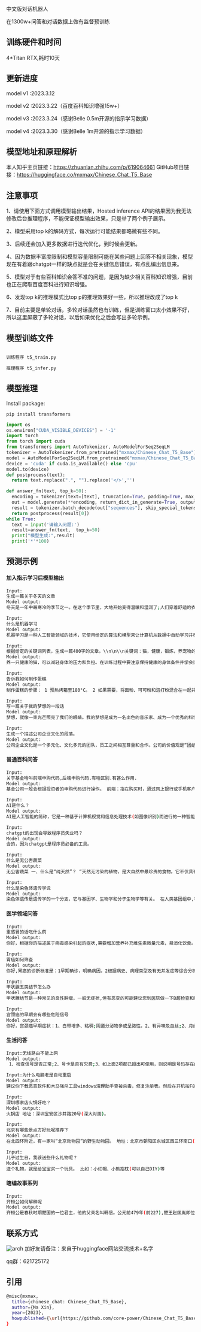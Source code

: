 中文版对话机器人

在1300w+问答和对话数据上做有监督预训练

## 训练硬件和时间
4*Titan RTX,耗时10天

## 更新进度
model v1 :2023.3.12

model v2 :2023.3.22（百度百科知识增强15w+） 

model v3 :2023.3.24（感谢Belle 0.5m开源的指示学习数据）

model v4 :2023.3.30（感谢Belle 1m开源的指示学习数据）

## 模型地址和原理解析

本人知乎主页链接：https://zhuanlan.zhihu.com/p/619064661
GitHub项目链接：https://huggingface.co/mxmax/Chinese_Chat_T5_Base

## 注意事项

1、请使用下面方式调用模型输出结果，Hosted inference API的结果因为我无法修改后台推理程序，不能保证模型输出效果，只是举了两个例子展示。

2、模型采用top k的解码方式，每次运行可能结果都略微有些不同。

3、后续还会加入更多数据进行迭代优化，到时候会更新。

4、因为数据丰富度限制和模型容量限制可能在某些问题上回答不相关现象，模型现在有着跟chatgpt一样的缺点就是会在关键信息错误，有点乱编出信息来。

5、模型对于有些百科知识会答不准的问题，是因为缺少相关百科知识增强，目前也正在爬取百度百科进行知识增强。

6、发现top k的推理模式比top p的推理效果好一些，所以推理改成了top k

7、目前主要是单轮对话，多轮对话虽然也有训练，但是训练窗口太小效果不好，所以这里屏蔽了多轮对话，以后如果优化之后会写出多轮示例。

## 模型训练文件

```bash

训练程序 t5_train.py

推理程序 t5_infer.py

```


## 模型推理

Install package:
```
pip install transformers 
```

```python
import os
os.environ["CUDA_VISIBLE_DEVICES"] = '-1'
import torch
from torch import cuda
from transformers import AutoTokenizer, AutoModelForSeq2SeqLM
tokenizer = AutoTokenizer.from_pretrained("mxmax/Chinese_Chat_T5_Base")
model = AutoModelForSeq2SeqLM.from_pretrained("mxmax/Chinese_Chat_T5_Base") 
device = 'cuda' if cuda.is_available() else 'cpu'
model.to(device)
def postprocess(text):
  return text.replace(".", "").replace('</>','')

def answer_fn(text, top_k=50):
  encoding = tokenizer(text=[text], truncation=True, padding=True, max_length=256, return_tensors="pt").to(device) 
  out = model.generate(**encoding, return_dict_in_generate=True, output_scores=False, max_length=512,temperature=0.5,do_sample=True,repetition_penalty=3.0 ,top_k=top_k)
  result = tokenizer.batch_decode(out["sequences"], skip_special_tokens=True)
  return postprocess(result[0]) 
while True:
  text = input('请输入问题:')
  result=answer_fn(text,  top_k=50)
  print("模型生成:",result)
  print('*'*100)
```

## 预测示例
#### 加入指示学习后模型输出
```bash
Input:
生成一篇关于冬天的文章
Model output:
冬天是一年中最寒冷的季节之一。在这个季节里，大地开始变得温暖和湿润了;人们穿着舒适的衣服、保暖的鞋子等衣服也变得更加暖洋洋地出现在街上或街道中;3月份正是冬季节气之际(例如7月1日至9月初), 气温逐渐上升并使得许多树木被冻死而秋天则意味着更多时间去参加户外活动或者进行烧烤派对来享受这个美好的冬日时光!
```

```bash
Input:
什么是机器学习
Model output:
机器学习是一种人工智能领域的技术，它使用给定的算法和模型来让计算机从数据中自动学习并改进性能。
```

```bash
Input:
根据给定的关键词列表，生成一篇400字的文章。\\n\n\\n关键词：猫，健康，锻炼，养宠物的好处。
Model output:
养一只健康的猫，可以减轻身体的压力和负担。在训练过程中要注意保持健康的身体条件并学会适当地休息以适应各种不同的情况： - 锻炼是提高猫咪的健康状况的好方法，因为它们有各种各样的功能需要进行运动来增加肌肉力量;同时还可以减少体重、增强骨密度等不良因素的影响!因此建议每天给宠物提供适当的饮食营养搭配以及定期的清洁护理措施是非常必要的选择之一。
```

```bash
Input:
告诉我如何制作蛋糕
Model output:
制作蛋糕的步骤： 1 预热烤箱至180°C。 2 如果需要，将面粉、可可粉和泡打粉混合在一起并慢慢加入到面糊中搅拌均匀即可完成烘焙过程。 3 一个一个地选择适合自己口味的小面团或颗粒状材料(比如鸡蛋液)放入湿性发泡剂内发酵10-15分钟使其变得光滑无黏附状态; 4在一个大碗中添加一层糖霜或者奶油乳酪作为装饰物制成自己的甜点也可以采用烤模来增加口感层次感!
```

```bash
Input:
写一篇关于我的梦想的一段话
Model output:
梦想，就像一束光芒照亮了我们的眼睛。我的梦想是成为一名出色的音乐家、成为一个优秀的科学家和一位领导家;并且我要努力工作并获得成功并成为社会上的领袖和社会的领导者之一! 在我追求目标的过程中，我一直坚信自己能够实现自己的价值并为之奋斗的目标而努力过上健康而快乐的生活：热爱音乐并与家人和朋友交流享受人生的意义与乐趣的时光等事情都让我感到非常满足感愉悦。同时我也渴望拥有一份稳定的工作环境并提供一个舒适放松的环境来维持身体健康的生活方式以及在不断挑战自我的情况下保持动力的心态等等这些愿望都在我的心中燃烧着青春的热情和发展的力量。
```

```bash
Input:
生成一个描述公司企业文化的段落。
Model output:
公司企业文化是一个多元化、文化多元的团队，员工之间相互尊重和合作。公司的价值观是“团结一致”;追求创新和发展的方向则是实现自身价值与愿景的目标的核心力量之一：创造最有价值的产品和服务以满足客户的需求并提供最佳解决方案是我们的工作方式所在之处!
```

#### 普通百科问答
```bash
Input:
关于基金啥叫前端申购代码,后端申购代码.有啥区别.有甚么作用.
Model output:
基金公司一般会根据投资者的申购代码进行操作。 前端：指在购买时，通过网上银行或手机客户端等渠道输入“赎回”信息后(如需提前确认),将资金转入到证券账户中;而后的端:是指对已持有该股票并已经卖出的资金做委托
```

```bash
Input:
AI是什么？
Model output:
AI是人工智能的简称，它是一种基于计算机视觉和信息处理技术(如图像识别)而进行的一种智能计算。在人类历史上有无数个发明者诞生于现代科技中： 比如我们现在所熟知的一个“机器人”就是用一个机器来模拟人脑中的各种生物行为模式并加以控制与改造的过程
```

```bash
Input:
chatgpt的出现会导致程序员失业吗？
Model output:
会的，因为chatgpt是程序员必备的工具。
```

```bash
Input:
什么是无公害蔬菜
Model output:
无公害蔬菜 一、什么是“纯天然”？ “天然无污染的植物，是大自然中最珍贵的食物。它不仅具有观赏价值和药用价值的双重功效;而且还含有多种维生素及矿物质等营养成分：如绿叶菜中的胡萝卜素(C)与红萝卜中所含丰富的铁质以及各种微量元素硒元素等等!这些营养素在自然界里都可被人体吸收利用并转化成有机酸或无机盐来食用因此,人们经常把它们称为"绿色食品"、"绿色食品”、“健康水果\保健产品
```

```bash
Input:
什么是染色体遗传学说
Model output:
染色体遗传是遗传学的一个分支，它与基因学、生物学和分子生物学等有关。 在人类基因组中,有6个细胞分裂成1种或2型其中3系的分化为4条线(即：5)/8=7;而9属中的10只则分为12对: 1组共生一个DNA序列 2一组同源性RNA 3一对单克隆体 4一共有16支相同类型的抗原 5两组成不同的核苷酸 6二位互补性的抗体 7三者相互结合形成新的免疫复合物
```

#### 医学领域问答
```bash
Input:
重感冒的话吃什么药
Model output:
你好，根据你的描述属于病毒感染引起的症状,需要增加营养补充维生素微量元素，易消化饮食。可以服用感冒药如复方氨酚脘胺颗粒治疗看看
```

```bash
Input:
胃癌如何筛查
Model output:
你好,胃癌的诊断标准是：1早期确诊，明确病因。2根据病史、病理类型及有无并发症等综合分析;3结合临床症状和体征进行初步判断是否为癌前病变或有肿瘤变现趋势者(如无明显变化) 4对患者的情况做进一步检查以确定治疗方案
```

```bash
Input:
甲状腺五类结节怎么办
Model output:
甲状腺结节是一种常见的良性肿瘤，一般无症状,但有恶变的可能建议您到医院做一下B超检查和胸部X线片等进一步明确诊断后对症治疗。
```

```bash
Input:
宫颈癌的早期会有哪些危险信号
Model output:
你好，宫颈癌早期症状：1、白带增多、粘稠;阴道分泌物多或呈脓性。2、有异味及血丝;2、月经量少;3、腰酸背痛;4、乳房胀满;5、乳头溢液;6、下腹坠涨;7、肛门疼痛等
```

#### 生活问答
```bash
Input:无线路由不能上网
Model output:
 1、检查信号是否正常;2、号卡是否有欠费;3、如上面2项都已超出可使用，则说明是号码存在问题。建议您联系归属地客服查询一下;4、也可以到营业厅进行缴费试试看;如果在异地无法正常使用宽带上网功能的话，可以拨打1#11转人工台报障处理的
```

```bash
Input:为什么电脑老是自动重启
Model output:
建议你下载恶意软件和木马强杀工具windows清理助手查被杀毒，修复注册表。然后在开机按F8进入安全模式后选择重启或关机再试! 1、请你用系统自带的系统的还原：设置->程序与附件中找到“恢复出厂设定”/勾选为自动完成(如果故障依旧);2、双击打开命令提示符输入SFC+ALT回车;3、点击"开始扫描,并执行此操作;4、磁盘整理;5、检查是否使用其他盘片代替了操作系统;如以上方法仍无法解决你的问题请将机器送到三*服
```

```bash
Input:
深圳哪家店火锅好吃？
Model output:
火锅店 地址：深圳宝安区沙井路20号(深大对面)。
```

```bash
Input:
北京有哪些景点方好玩呢推荐下
Model output:
在北四环附近，有一家叫“北京动物园”的野生动物园。 地址：北京市朝阳区东城区西三环南口(原昌平区)
```

```bash
Input:
儿子过生日，我该送些什么礼物呢？
Model output:
送个礼物，就是给宝宝买一个玩具。 比如：小红帽、小熊抱枕(可以自己DIY)等
```

#### 瞎编故事系列
```bash
Input:
齐桓公如何解释呢
Model output:
齐桓公是春秋时期楚国的一位君主，他的父亲名叫韩信。公元前479年(前227),楚王赵匡胤即位后不久就与秦国相会了;公元398年被封为“燕侯”、晋国的开国元勋——郑玄之孙梁惠帝和周武灵君等五人联合讨伐项羽时被刘邦所杀!
```

## 联系方式
![arch](微信好友二维码.jpg)
加好友请备注：来自于huggingface网站交流技术+名字

qq群：621725172


## 引用
```bash
@misc{mxmax,
  title={chinese_chat: Chinese_Chat_T5_Base},
  author={Ma Xin},
  year={2023},
  howpublished={\url{https://github.com/core-power/Chinese_Chat_T5_Base}},
}
```
